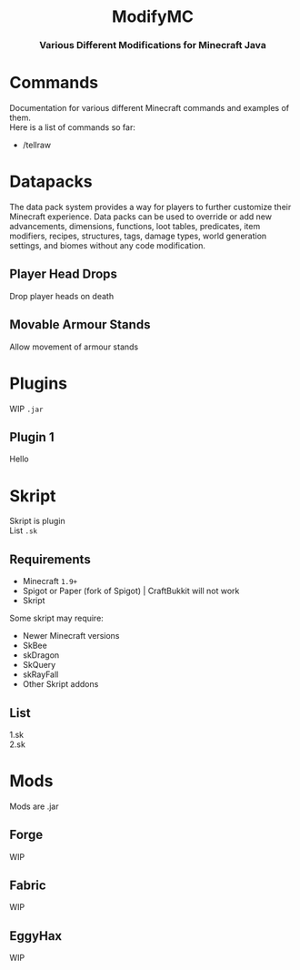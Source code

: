 <h1 align="center">
  ModifyMC
</h1>
<h3 align="center">
  Various Different Modifications for Minecraft Java
</h3>


# Commands
Documentation for various different Minecraft commands and examples of them.   
Here is a list of commands so far:
   
- /tellraw

# Datapacks

The data pack system provides a way for players to further customize their Minecraft experience. Data packs can be used to override or add new advancements, dimensions, functions, loot tables, predicates, item modifiers, recipes, structures, tags, damage types, world generation settings, and biomes without any code modification.

## Player Head Drops

Drop player heads on death

## Movable Armour Stands

Allow movement of armour stands

# Plugins
WIP `.jar`

## Plugin 1
Hello

# Skript

Skript is plugin    
List `.sk`

## Requirements
- Minecraft `1.9+`
- Spigot or Paper (fork of Spigot) | CraftBukkit will not work
- Skript

Some skript may require:

- Newer Minecraft versions
- SkBee
- skDragon
- SkQuery
- skRayFall
- Other Skript addons

## List
1.sk    
2.sk

# Mods
Mods are .jar
## Forge
WIP
## Fabric
WIP
## EggyHax
WIP
